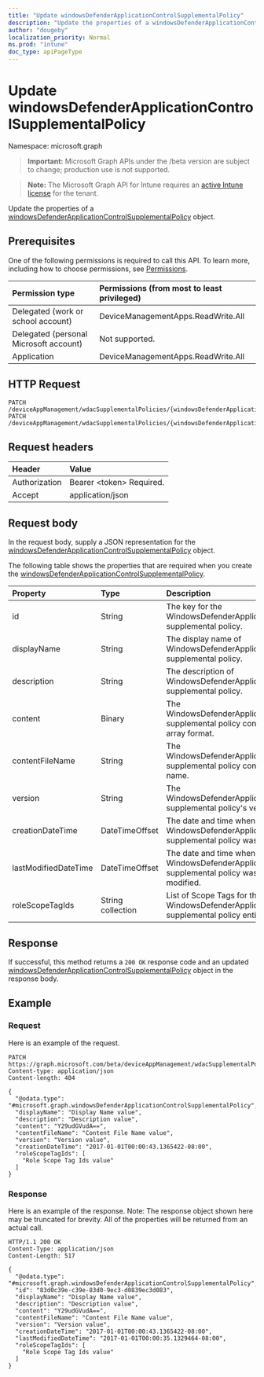 ```yaml
---
title: "Update windowsDefenderApplicationControlSupplementalPolicy"
description: "Update the properties of a windowsDefenderApplicationControlSupplementalPolicy object."
author: "dougeby"
localization_priority: Normal
ms.prod: "intune"
doc_type: apiPageType
---
```


# Update windowsDefenderApplicationControlSupplementalPolicy

Namespace: microsoft.graph

> **Important:** Microsoft Graph APIs under the /beta version are subject to change; production use is not supported.

> **Note:** The Microsoft Graph API for Intune requires an [active Intune license](https://go.microsoft.com/fwlink/?linkid=839381) for the tenant.

Update the properties of a [windowsDefenderApplicationControlSupplementalPolicy](../resources/intune-unlock-windowsdefenderapplicationcontrolsupplementalpolicy.md) object.

## Prerequisites
One of the following permissions is required to call this API. To learn more, including how to choose permissions, see [Permissions](/graph/permissions-reference).

|Permission type|Permissions (from most to least privileged)|
|:---|:---|
|Delegated (work or school account)|DeviceManagementApps.ReadWrite.All|
|Delegated (personal Microsoft account)|Not supported.|
|Application|DeviceManagementApps.ReadWrite.All|

## HTTP Request
<!-- {
  "blockType": "ignored"
}
-->
``` http
PATCH /deviceAppManagement/wdacSupplementalPolicies/{windowsDefenderApplicationControlSupplementalPolicyId}
PATCH /deviceAppManagement/wdacSupplementalPolicies/{windowsDefenderApplicationControlSupplementalPolicyId}/deviceStatuses/{windowsDefenderApplicationControlSupplementalPolicyDeploymentStatusId}/policy
```

## Request headers
|Header|Value|
|:---|:---|
|Authorization|Bearer &lt;token&gt; Required.|
|Accept|application/json|

## Request body
In the request body, supply a JSON representation for the [windowsDefenderApplicationControlSupplementalPolicy](../resources/intune-unlock-windowsdefenderapplicationcontrolsupplementalpolicy.md) object.

The following table shows the properties that are required when you create the [windowsDefenderApplicationControlSupplementalPolicy](../resources/intune-unlock-windowsdefenderapplicationcontrolsupplementalpolicy.md).

|Property|Type|Description|
|:---|:---|:---|
|id|String|The key for the WindowsDefenderApplicationControl supplemental policy.|
|displayName|String|The display name of WindowsDefenderApplicationControl supplemental policy.|
|description|String|The description of WindowsDefenderApplicationControl supplemental policy.|
|content|Binary|The WindowsDefenderApplicationControl supplemental policy content in byte array format.|
|contentFileName|String|The WindowsDefenderApplicationControl supplemental policy content's file name.|
|version|String|The WindowsDefenderApplicationControl supplemental policy's version.|
|creationDateTime|DateTimeOffset|The date and time when the WindowsDefenderApplicationControl supplemental policy was uploaded.|
|lastModifiedDateTime|DateTimeOffset|The date and time when the WindowsDefenderApplicationControl supplemental policy was last modified.|
|roleScopeTagIds|String collection|List of Scope Tags for this WindowsDefenderApplicationControl supplemental policy entity.|



## Response
If successful, this method returns a `200 OK` response code and an updated [windowsDefenderApplicationControlSupplementalPolicy](../resources/intune-unlock-windowsdefenderapplicationcontrolsupplementalpolicy.md) object in the response body.

## Example

### Request
Here is an example of the request.
``` http
PATCH https://graph.microsoft.com/beta/deviceAppManagement/wdacSupplementalPolicies/{windowsDefenderApplicationControlSupplementalPolicyId}
Content-type: application/json
Content-length: 404

{
  "@odata.type": "#microsoft.graph.windowsDefenderApplicationControlSupplementalPolicy",
  "displayName": "Display Name value",
  "description": "Description value",
  "content": "Y29udGVudA==",
  "contentFileName": "Content File Name value",
  "version": "Version value",
  "creationDateTime": "2017-01-01T00:00:43.1365422-08:00",
  "roleScopeTagIds": [
    "Role Scope Tag Ids value"
  ]
}
```

### Response
Here is an example of the response. Note: The response object shown here may be truncated for brevity. All of the properties will be returned from an actual call.
``` http
HTTP/1.1 200 OK
Content-Type: application/json
Content-Length: 517

{
  "@odata.type": "#microsoft.graph.windowsDefenderApplicationControlSupplementalPolicy",
  "id": "83d0c39e-c39e-83d0-9ec3-d0839ec3d083",
  "displayName": "Display Name value",
  "description": "Description value",
  "content": "Y29udGVudA==",
  "contentFileName": "Content File Name value",
  "version": "Version value",
  "creationDateTime": "2017-01-01T00:00:43.1365422-08:00",
  "lastModifiedDateTime": "2017-01-01T00:00:35.1329464-08:00",
  "roleScopeTagIds": [
    "Role Scope Tag Ids value"
  ]
}
```




